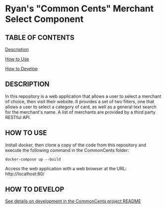 # Ryan's "Common Cents" Merchant Select Component

## TABLE OF CONTENTS
[Description](#description)

[How to Use](#how-to-use)

[How to Develop](#how-to-develop)

## DESCRIPTION
In this repository is a web application that allows a user to select a merchant of choice, then visit their website. It provides a set of two filters, one that allows a user to select a category of card, as well as a general text search for the merchant's name. A list of merchants are provided by a third party RESTful API.

## HOW TO USE

Install docker, then clone a copy of the code from this repository and execute the following command in the CommonCents folder:

	docker-compose up --build

Access the web application with a web browser at the URL: http://localhost:80/

## HOW TO DEVELOP

[See details on development in the CommonCents project README](CommonCents/README.md)
